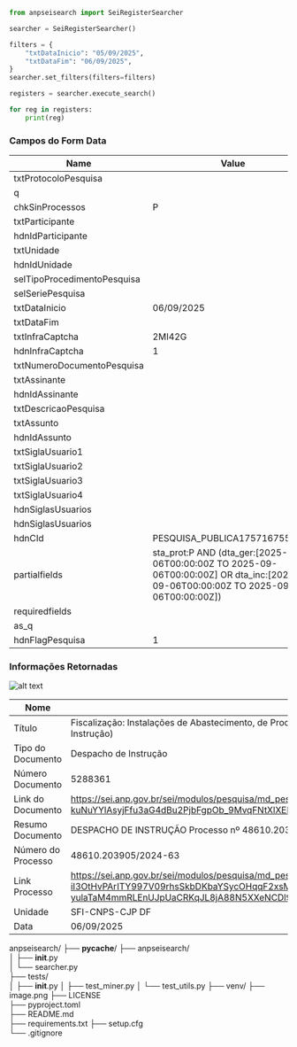 ```python
from anpseisearch import SeiRegisterSearcher

searcher = SeiRegisterSearcher()

filters = {
    "txtDataInicio": "05/09/2025",
    "txtDataFim": "06/09/2025",
}
searcher.set_filters(filters=filters)

registers = searcher.execute_search()

for reg in registers:
    print(reg)
```

### Campos do Form Data

|Name|Value|
|--|--|
|txtProtocoloPesquisa||
|q||
|chkSinProcessos|P|
|txtParticipante||
|hdnIdParticipante||
|txtUnidade||
|hdnIdUnidade||
|selTipoProcedimentoPesquisa||
|selSeriePesquisa||
|txtDataInicio|06/09/2025|
|txtDataFim||
|txtInfraCaptcha|2MI42G|
|hdnInfraCaptcha|1|
|txtNumeroDocumentoPesquisa||
|txtAssinante||
|hdnIdAssinante||
|txtDescricaoPesquisa||
|txtAssunto||
|hdnIdAssunto||
|txtSiglaUsuario1||
|txtSiglaUsuario2||
|txtSiglaUsuario3||
|txtSiglaUsuario4||
|hdnSiglasUsuarios||
|hdnSiglasUsuarios||
|hdnCId|PESQUISA_PUBLICA1757167558039|
|partialfields|sta_prot:P AND (dta_ger:[2025-09-06T00:00:00Z TO 2025-09-06T00:00:00Z] OR dta_inc:[2025-09-06T00:00:00Z TO 2025-09-06T00:00:00Z])|
|requiredfields||
|as_q||
|hdnFlagPesquisa|1|

### Informações Retornadas
![alt text](image.png)

|Nome|Descrição|
|--|--|
|Título|Fiscalização: Instalações de Abastecimento, de Produção de Combustíveis e de Biocombustíveis nº48610.203905/2024-63 (Despacho de Instrução)|
|Tipo do Documento|Despacho de Instrução|
|Número Documento|5288361|
|Link do Documento|https://sei.anp.gov.br/sei/modulos/pesquisa/md_pesq_documento_consulta_externa.php?bQdXWIUhq46-kuNuYYlAsyjFfu3aG4dBu2PjbFgpOb_9MvqFNtXlXEMWSYTBr1f7z0g5p97pRY7Jz5GItK4e8RvlI7fF4M_3rhU7FzzGv2MjCGt9GpNNDDzSF7oe5eU-
|Resumo Documento|DESPACHO DE INSTRUÇÃO Processo nº 48610.203905/2024-63 In...|
|Número do Processo|48610.203905/2024-63|
|Link Processo|https://sei.anp.gov.br/sei/modulos/pesquisa/md_pesq_processo_exibir.php?iI3OtHvPArITY997V09rhsSkbDKbaYSycOHqqF2xsM0IaDkkEyJpus7kCPb435VNEAb16AAxmJKUdrsNWVIqQ-yulaTaM4mmRLEnUJpUaCRKqJL8jA88N5XXeNCDl9-A|
|Unidade|SFI-CNPS-CJP DF|
|Data|06/09/2025|


anpseisearch/
├── __pycache__/
├── anpseisearch/         
│   ├── __init__.py       
│   └── searcher.py       
├── tests/                
│   ├── __init__.py
│   ├── test_miner.py
│   └── test_utils.py
├── venv/
├── image.png
├── LICENSE               
├── pyproject.toml        
├── README.md             
├── requirements.txt
├── setup.cfg             
└── .gitignore
